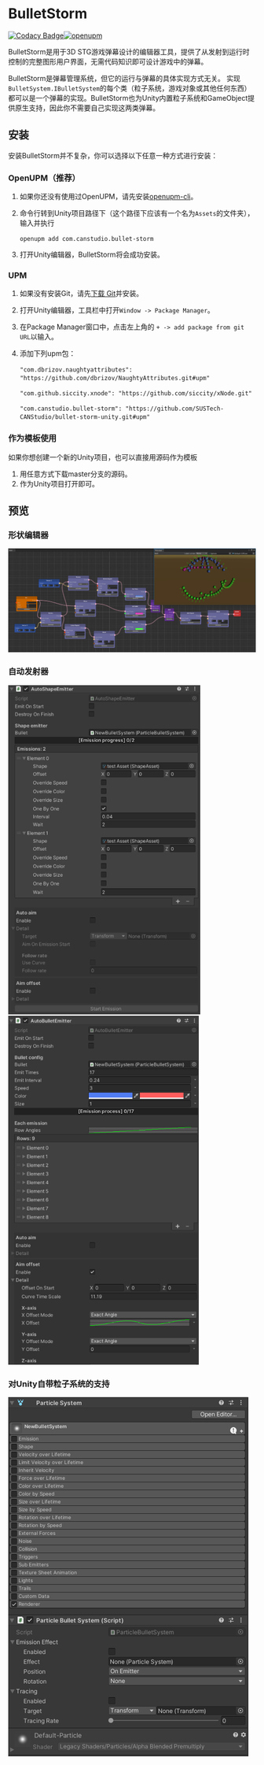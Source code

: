 # BulletStorm

[![Codacy Badge](https://app.codacy.com/project/badge/Grade/7837d955c0a24890b8e54ecda0768576)](https://www.codacy.com/gh/SUSTech-CANStudio/bullet-storm-unity/dashboard?utm_source=github.com&amp;utm_medium=referral&amp;utm_content=SUSTech-CANStudio/bullet-storm-unity&amp;utm_campaign=Badge_Grade)[![openupm](https://img.shields.io/npm/v/com.canstudio.bullet-storm?label=openupm&registry_uri=https://package.openupm.com)](https://openupm.com/packages/com.canstudio.bullet-storm/)

BulletStorm是用于3D STG游戏弹幕设计的编辑器工具，提供了从发射到运行时控制的完整图形用户界面，无需代码知识即可设计游戏中的弹幕。

BulletStorm是弹幕管理系统，但它的运行与弹幕的具体实现方式无关。 实现`BulletSystem.IBulletSystem`的每个类（粒子系统，游戏对象或其他任何东西）都可以是一个弹幕的实现。BulletStorm也为Unity内置粒子系统和GameObject提供原生支持，因此你不需要自己实现这两类弹幕。

## 安装

安装BulletStorm并不复杂，你可以选择以下任意一种方式进行安装：

### OpenUPM（推荐）

1. 如果你还没有使用过OpenUPM，请先安装[openupm-cli](https://github.com/openupm/openupm-cli#installation)。

2. 命令行转到Unity项目路径下（这个路径下应该有一个名为`Assets`的文件夹），输入并执行

   ```shell
   openupm add com.canstudio.bullet-storm
   ```

3. 打开Unity编辑器，BulletStorm将会成功安装。

### UPM

1. 如果没有安装Git，请先[下载 Git](https://git-scm.com/downloads)并安装。

2. 打开Unity编辑器，工具栏中打开`Window -> Package Manager`。

3. 在Package Manager窗口中，点击左上角的 `+ -> add package from git URL`以输入。

4. 添加下列upm包：

   `"com.dbrizov.naughtyattributes": "https://github.com/dbrizov/NaughtyAttributes.git#upm"`

   `"com.github.siccity.xnode": "https://github.com/siccity/xNode.git"`

   `"com.canstudio.bullet-storm": "https://github.com/SUSTech-CANStudio/bullet-storm-unity.git#upm"`

### 作为模板使用

如果你想创建一个新的Unity项目，也可以直接用源码作为模板

1. 用任意方式下载master分支的源码。
2. 作为Unity项目打开即可。

## 预览

### 形状编辑器

![image-shape-test](img/image-shape-test.png)

### 自动发射器

<img src="img/image-20201031151015657.png" alt="image-20201031151015657" style="zoom:80%;" /><img src="img/image-20201031151244333.png" alt="image-20201031151244333" style="zoom:80%;" />

### 对Unity自带粒子系统的支持

![image-20201031151629973](img/image-20201031151629973.png)
